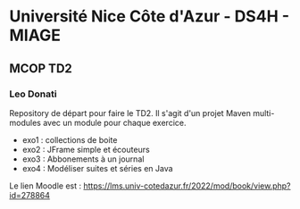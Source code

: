 # Université Nice Côte d'Azur - DS4H - MIAGE
## MCOP TD2
### Leo Donati

Repository de départ pour faire le TD2. Il s'agit d'un projet Maven multi-modules avec un module pour chaque exercice.

- exo1 : collections de boite
- exo2 : JFrame simple et écouteurs
- exo3 : Abbonements à un journal
- exo4 : Modéliser suites et séries en Java

Le lien Moodle est : https://lms.univ-cotedazur.fr/2022/mod/book/view.php?id=278864 
